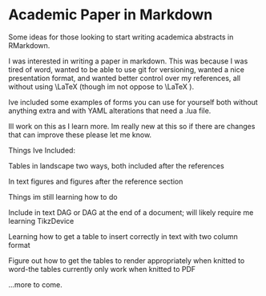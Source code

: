 # Academic Paper in Markdown
Some ideas for those looking to start writing academica abstracts in RMarkdown.


I was interested in writing a paper in markdown. This was because I was tired of word, wanted to be able to use git for versioning, wanted a nice presentation format, and wanted better control over my references, all without using \LaTeX (though im not oppose to \LaTeX ).

Ive included some examples of forms you can use for yourself both without anything extra and with YAML alterations that need a .lua file.

Ill work on this as I learn more. Im really new at this so if there are changes that can improve these please let me know.


Things Ive Included:

Tables in landscape two ways, both included after the references

In text figures and figures after the reference section


Things im still learning how to do

Include in text DAG or DAG at the end of a document; will likely require me learning TikzDevice

Learning how to get a table to insert correctly in text with two column format

Figure out how to get the tables to render appropriately when knitted to word-the tables currently only work when knitted to PDF

...more to come.
